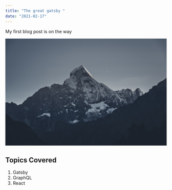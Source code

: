 ```yaml
---
title: "The great gatsby "
date: "2021-02-17"
---
```


My first blog post is on the way

![mountain](./mountain.jpg)

## Topics Covered

1. Gatsby
2. GraphQL
3. React